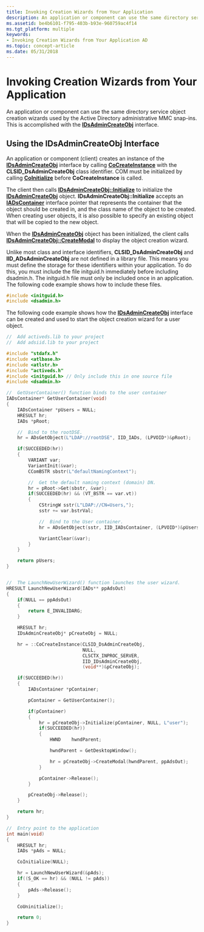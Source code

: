 ```yaml
---
title: Invoking Creation Wizards from Your Application
description: An application or component can use the same directory service object creation wizards used by the Active Directory administrative MMC snap-ins. This is accomplished with the IDsAdminCreateObj interface.
ms.assetid: be4b6101-f795-403b-b93e-960759ac4f14
ms.tgt_platform: multiple
keywords:
- Invoking Creation Wizards from Your Application AD
ms.topic: concept-article
ms.date: 05/31/2018
---
```


# Invoking Creation Wizards from Your Application

An application or component can use the same directory service object creation wizards used by the Active Directory administrative MMC snap-ins. This is accomplished with the [**IDsAdminCreateObj**](/windows/desktop/api/DSAdmin/nn-dsadmin-idsadmincreateobj) interface.

## Using the IDsAdminCreateObj Interface

An application or component (client) creates an instance of the [**IDsAdminCreateObj**](/windows/desktop/api/DSAdmin/nn-dsadmin-idsadmincreateobj) interface by calling [**CoCreateInstance**](/windows/win32/api/combaseapi/nf-combaseapi-cocreateinstance) with the **CLSID\_DsAdminCreateObj** class identifier. COM must be initialized by calling [**CoInitialize**](/windows/win32/api/objbase/nf-objbase-coinitialize) before **CoCreateInstance** is called.

The client then calls [**IDsAdminCreateObj::Initialize**](/windows/desktop/api/DSAdmin/nf-dsadmin-idsadmincreateobj-initialize) to initialize the [**IDsAdminCreateObj**](/windows/desktop/api/DSAdmin/nn-dsadmin-idsadmincreateobj) object. **IDsAdminCreateObj::Initialize** accepts an [**IADsContainer**](/windows/desktop/api/iads/nn-iads-iadscontainer) interface pointer that represents the container that the object should be created in, and the class name of the object to be created. When creating user objects, it is also possible to specify an existing object that will be copied to the new object.

When the [**IDsAdminCreateObj**](/windows/desktop/api/DSAdmin/nn-dsadmin-idsadmincreateobj) object has been initialized, the client calls [**IDsAdminCreateObj::CreateModal**](/windows/desktop/api/DSAdmin/nf-dsadmin-idsadmincreateobj-createmodal) to display the object creation wizard.

Unlike most class and interface identifiers, **CLSID\_DsAdminCreateObj** and **IID\_ADsAdminCreateObj** are not defined in a library file. This means you must define the storage for these identifiers within your application. To do this, you must include the file initguid.h immediately before including dsadmin.h. The initguid.h file must only be included once in an application. The following code example shows how to include these files.


```C++
#include <initguid.h>
#include <dsadmin.h>
```



The following code example shows how the [**IDsAdminCreateObj**](/windows/desktop/api/DSAdmin/nn-dsadmin-idsadmincreateobj) interface can be created and used to start the object creation wizard for a user object.


```C++
//  Add activeds.lib to your project
//  Add adsiid.lib to your project

#include "stdafx.h"
#include <atlbase.h>
#include <atlstr.h>
#include "activeds.h"
#include <initguid.h> // Only include this in one source file
#include <dsadmin.h>

//  GetUserContainer() function binds to the user container
IADsContainer* GetUserContainer(void)
{
    IADsContainer *pUsers = NULL;
    HRESULT hr;
    IADs *pRoot;

    //  Bind to the rootDSE.
    hr = ADsGetObject(L"LDAP://rootDSE", IID_IADs, (LPVOID*)&pRoot);

    if(SUCCEEDED(hr))
    {
        VARIANT var;
        VariantInit(&var);
        CComBSTR sbstr(L"defaultNamingContext");

        //  Get the default naming context (domain) DN.
        hr = pRoot->Get(sbstr, &var);
        if(SUCCEEDED(hr) && (VT_BSTR == var.vt))
        {
            CStringW sstr(L"LDAP://CN=Users,");
            sstr += var.bstrVal;

            //  Bind to the User container.
            hr = ADsGetObject(sstr, IID_IADsContainer, (LPVOID*)&pUsers);

            VariantClear(&var);
        }
    }

    return pUsers;
}


//  The LaunchNewUserWizard() function launches the user wizard.
HRESULT LaunchNewUserWizard(IADs** ppAdsOut)
{
    if(NULL == ppAdsOut)
    {
        return E_INVALIDARG;
    }

    HRESULT hr;
    IDsAdminCreateObj* pCreateObj = NULL;

    hr = ::CoCreateInstance(CLSID_DsAdminCreateObj,
                            NULL, 
                            CLSCTX_INPROC_SERVER,
                            IID_IDsAdminCreateObj,
                            (void**)&pCreateObj);

    if(SUCCEEDED(hr))
    {
        IADsContainer *pContainer;

        pContainer = GetUserContainer();

        if(pContainer)
        {
            hr = pCreateObj->Initialize(pContainer, NULL, L"user");
            if(SUCCEEDED(hr))
            {
                HWND    hwndParent;

                hwndParent = GetDesktopWindow();

                hr = pCreateObj->CreateModal(hwndParent, ppAdsOut);
            }

            pContainer->Release();
        }

        pCreateObj->Release();
    }

    return hr;    
}

//  Entry point to the application
int main(void)
{
    HRESULT hr;
    IADs *pAds = NULL;

    CoInitialize(NULL);

    hr = LaunchNewUserWizard(&pAds);
    if((S_OK == hr) && (NULL != pAds))
    {
        pAds->Release();
    }

    CoUninitialize();

    return 0;
}
```



 

 
